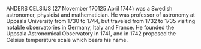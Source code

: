 ANDERS CELSIUS (27 November 170125 April 1744) was a Swedish astronomer, physicist and mathematician. He was professor of astronomy at Uppsala University from 1730 to 1744, but traveled from 1732 to 1735 visiting notable observatories in Germany, Italy and France. He founded the Uppsala Astronomical Observatory in 1741, and in 1742 proposed the Celsius temperature scale which bears his name.
